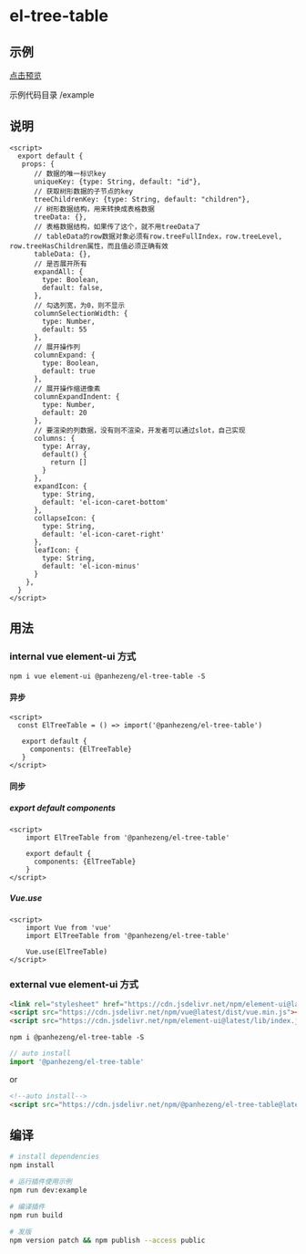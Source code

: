 # el-tree-table

## 示例

[点击预览](https://panhezeng.github.io/el-tree-table/)

示例代码目录 /example

## 说明


```vue
<script>
  export default {
   props: {
      // 数据的唯一标识key
      uniqueKey: {type: String, default: "id"},
      // 获取树形数据的子节点的key
      treeChildrenKey: {type: String, default: "children"},
      // 树形数据结构，用来转换成表格数据
      treeData: {},
      // 表格数据结构，如果传了这个，就不用treeData了
      // tableData的row数据对象必须有row.treeFullIndex，row.treeLevel, row.treeHasChildren属性，而且值必须正确有效
      tableData: {},
      // 是否展开所有
      expandAll: {
        type: Boolean,
        default: false,
      },
      // 勾选列宽，为0，则不显示
      columnSelectionWidth: {
        type: Number,
        default: 55
      },
      // 展开操作列
      columnExpand: {
        type: Boolean,
        default: true
      },
      // 展开操作缩进像素
      columnExpandIndent: {
        type: Number,
        default: 20
      },
      // 要渲染的列数据，没有则不渲染，开发者可以通过slot，自己实现
      columns: {
        type: Array,
        default() {
          return []
        }
      },
      expandIcon: {
        type: String,
        default: 'el-icon-caret-bottom'
      },
      collapseIcon: {
        type: String,
        default: 'el-icon-caret-right'
      },
      leafIcon: {
        type: String,
        default: 'el-icon-minus'
      }
    },
  }
</script>
```

## 用法

### internal vue element-ui 方式

`npm i vue element-ui @panhezeng/el-tree-table -S`

#### 异步
```vue
<script>
  const ElTreeTable = () => import('@panhezeng/el-tree-table')
 
   export default {
     components: {ElTreeTable}
   }
</script>
```

#### 同步

##### export default components
```vue
<script>
    import ElTreeTable from '@panhezeng/el-tree-table'

    export default {
      components: {ElTreeTable}
    }
</script>
```

##### Vue.use
```vue
<script>
    import Vue from 'vue'
    import ElTreeTable from '@panhezeng/el-tree-table'

    Vue.use(ElTreeTable)
</script>
```

### external vue element-ui 方式

```html
<link rel="stylesheet" href="https://cdn.jsdelivr.net/npm/element-ui@latest/lib/theme-chalk/index.css">
<script src="https://cdn.jsdelivr.net/npm/vue@latest/dist/vue.min.js"></script>
<script src="https://cdn.jsdelivr.net/npm/element-ui@latest/lib/index.js"></script>
```

`npm i @panhezeng/el-tree-table -S`

```javascript
// auto install
import '@panhezeng/el-tree-table'
```
or 
```html
<!--auto install-->
<script src="https://cdn.jsdelivr.net/npm/@panhezeng/el-tree-table@latest/dist/el-tree-table.min.js"></script>
```

## 编译

``` bash
# install dependencies
npm install

# 运行插件使用示例
npm run dev:example

# 编译插件
npm run build

# 发版
npm version patch && npm publish --access public

```

